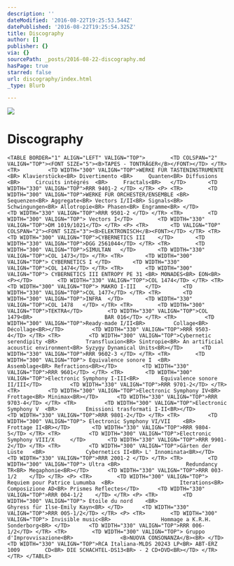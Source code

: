 ```yaml
---
description: ''
dateModified: '2016-08-22T19:25:53.544Z'
datePublished: '2016-08-22T19:25:54.325Z'
title: Discography
author: []
publisher: {}
via: {}
sourcePath: _posts/2016-08-22-discography.md
hasPage: true
starred: false
url: discography/index.html
_type: Blurb

---
```

![](https://the-grid-user-content.s3-us-west-2.amazonaws.com/c597d407-aa24-4f56-9c38-3b656d67a56e.jpg)

# Discography

    <TABLE BORDER="1" ALIGN="LEFT" VALIGN="TOP"> 		<TD COLSPAN="2" VALIGN="TOP"><FONT SIZE="5"><B>TAPES - TONTRÄGER</B></FONT></TD> </TR> <TR> 		<TD WIDTH="300" VALIGN="TOP">WERKE FÜR TASTENINSTRUMENTE 	<BR> Klavierstücke<BR> Divertimento	<BR>	 Quanten<BR> Diffusions 		<BR>	 Circuits intégrés	<BR>	 Fractals<BR> 	</TD> 		<TD WIDTH="330" VALIGN="TOP">RRR 9401-2	</TD> </TR> <P> <TR> 		<TD WIDTH="300" VALIGN="TOP">WERKE FÜR ORCHESTER/ENSEMBLE <BR> Sequenzen<BR> Aggregate<BR> Vectors I/II<BR> Signals<BR> Schwingungen<BR> Allotropie<BR> Phasen<BR> Engramme<BR> </TD> 		<TD WIDTH="330" VALIGN="TOP">RRR 9501-2	</TD> </TR> <TR> 		<TD WIDTH="300" VALIGN="TOP"> Vectors I</TD> 		<TD WIDTH="330" VALIGN="TOP">DM 1019/1021</TD> </TR> <P> <TR> 		<TD VALIGN="TOP" COLSPAN="2"><FONT SIZE="3"><B>ELEKTRONISCH</B><FONT></TD> </TR> <TR> 		<TD WIDTH="300" VALIGN="TOP">CYBERNETICS III	</TD> 		<TD WIDTH="330" VALIGN="TOP">DGG 2561044</TD> </TR> <TR> 		<TD WIDTH="300" VALIGN="TOP">SIMULTAN	</TD> 		<TD WIDTH="330" VALIGN="TOP">COL 1473</TD> </TR> <TR> 		<TD WIDTH="300" VALIGN="TOP"> CYBERNETICS I	</TD> 		<TD WIDTH="330" VALIGN="TOP">COL 1474</TD> </TR> <TR> 		<TD WIDTH="300" VALIGN="TOP"> CYBERNETICS III ENTROPY PE 31	<BR> MONADES<BR> EON<BR><P></TD> 		<TD WIDTH="330" VALIGN="TOP">COL 1474</TD> </TR> <TR> 		<TD WIDTH="300" VALIGN="TOP"> MAKRO I-III	</TD> 		<TD WIDTH="330" VALIGN="TOP">COL 1477</TD> </TR> <TR> 		<TD WIDTH="300" VALIGN="TOP">INFRA	</TD> 		<TD WIDTH="330" VALIGN="TOP">COL 1478	</TD> </TR> <TR> 		<TD WIDTH="300" VALIGN="TOP">TEKTRA</TD> 		<TD WIDTH="330" VALIGN="TOP">COL 1479<BR> 						BAR 016</TD> </TR> <TR> 		<TD WIDTH="300" VALIGN="TOP">Ready-made I/II<BR>		 Collage<BR> Décollage<BR></TD> 		<TD WIDTH="330" VALIGN="TOP">RRR 9503-4</TD> </TR> <TR> 		<TD WIDTH="300" VALIGN="TOP">Cybernetic serendipity	<BR>		 Transfluxion<BR> Sintropie<BR> An artificial acoustic environment<BR> Syzygy Dynamical Units<BR></TD> 		<TD WIDTH="330" VALIGN="TOP">RRR 9602-3	</TD> </TR> <TR> 		<TD WIDTH="300" VALIGN="TOP"> Equivalence sonore I	<BR>		 Assemblage<BR> Refractions<BR></TD> 		<TD WIDTH="330" VALIGN="TOP">RRR 9601</TD> </TR> <TR> 		<TD WIDTH="300" VALIGN="TOP">Electronic Symphony I-III<BR>		 Equivalence sonore II/III</TD> 		<TD WIDTH="330" VALIGN="TOP">RRR 9701-2</TD> </TR> <TR> 		<TD WIDTH="300" VALIGN="TOP">Electronic Symphony IV<BR>			 Frottage<BR> Minimax<BR></TD> 		<TD WIDTH="330" VALIGN="TOP">RRR 9703-4</TD> </TR> <TR> 		<TD WIDTH="300" VALIGN="TOP">Electronic Symphony V	<BR>		 Emissioni trasformati I-II<BR></TD> 		<TD WIDTH="330" VALIGN="TOP">RRR 9801-2</TD> </TR> <TR> 		<TD WIDTH="300" VALIGN="TOP"> Electronic Symphony VI/VII	<BR>	 Frottage II<BR></TD> 		<TD WIDTH="330" VALIGN="TOP">RRR 9804-5</TD> </TR> <TR> 		<TD WIDTH="300" VALIGN="TOP">Electronic Symphony VIII/X		</TD> 		<TD WIDTH="330" VALIGN="TOP">RRR 9901-2</TD> </TR> <TR> 		<TD WIDTH="300" VALIGN="TOP">Gärten der Lüste	<BR>			 Cybernetics II<BR> L' Innominata<BR></TD> 		<TD WIDTH="330" VALIGN="TOP">RRR 2001-2	</TD> </TR> <TR> 		<TD WIDTH="300" VALIGN="TOP"> Ultra	<BR>					 Redundancy TR<BR> Megaphonie<BR></TD> 		<TD WIDTH="330" VALIGN="TOP">RRR 003-1/2	</TD> </TR> <P> <TR> 		<TD WIDTH="300" VALIGN="TOP"> Requiem pour Patrice Lumumba	<BR>					 Iterations<BR> Composizione AD<BR> Prismes Reflectes</TD> 		<TD WIDTH="330" VALIGN="TOP">RRR 004-1/2	</TD> </TR> <P> <TR> 		<TD WIDTH="300" VALIGN="TOP"> Etoile du nord	<BR>				 Ghyress für Ilse-Emily Kayn<BR> </TD> 		<TD WIDTH="330" VALIGN="TOP">RRR 005-1/2</TD> </TR> <P> <TR> 		<TD WIDTH="300" VALIGN="TOP"> Invisible music<BR>				 Hommage a K.R.H. Sonderborg<BR> </TD> 		<TD WIDTH="330" VALIGN="TOP">RRR 006-1/2</TD> </TR> <TR> 		<TD WIDTH="300" VALIGN="TOP"> Gruppo d'Improvvisazione<BR>				 <B>NUOVA CONSONANZA</B><BR> </TD> 		<TD WIDTH="330" VALIGN="TOP">RCA Italiana-MLDS 20243 LP<BR> ABT-ERZ 1009		CD<BR> DIE SCHACHTEL-DS13<BR> - 2 CD+DVD<BR></TD> </TR> 		 </TR> </TABLE>